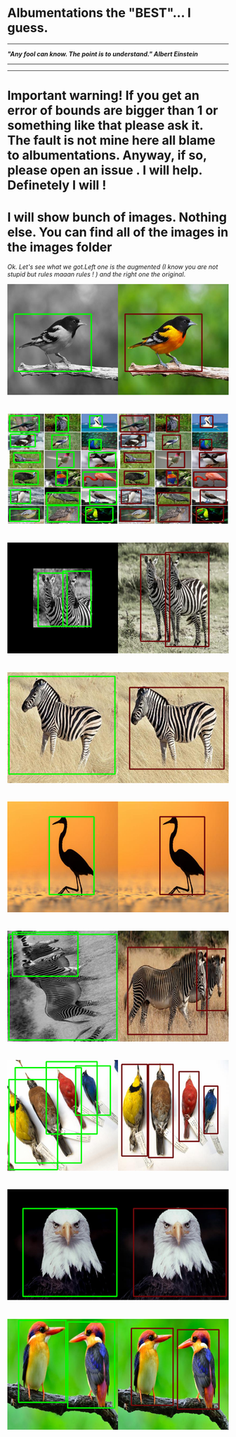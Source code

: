 # Albumentations the "BEST"... I guess.

***
**_"Any fool can know. The point is to understand." Albert Einstein_**
****
****
# Important warning! If you get an error of bounds are bigger than 1 or something like that please ask it. The fault is not mine here all blame to albumentations. Anyway, if so, please open an issue . I will help. Definetely I will ! 

#





# I will show bunch of images. Nothing else. You can find all of the images in the images folder

_Ok. Let's see what we got.Left one is the augmented (I know you are not stupid but rules maaan rules ! ) and the right one the original_. 

![Alb](https://github.com/abdullahbas/Data-Augmentation/blob/main/Albumentations/images/0.png?raw=true)
#
![Alb](https://github.com/abdullahbas/Data-Augmentation/blob/main/Albumentations/images/1.png?raw=true)
#
![Alb](https://github.com/abdullahbas/Data-Augmentation/blob/main/Albumentations/images/2.png?raw=true)
#
![Alb](https://github.com/abdullahbas/Data-Augmentation/blob/main/Albumentations/images/3.png?raw=true)
#
![Alb](https://github.com/abdullahbas/Data-Augmentation/blob/main/Albumentations/images/4.png?raw=true)
#
![Alb](https://github.com/abdullahbas/Data-Augmentation/blob/main/Albumentations/images/5.png?raw=true)
#
![Alb](https://github.com/abdullahbas/Data-Augmentation/blob/main/Albumentations/images/15.png?raw=true)
#
![Alb](https://github.com/abdullahbas/Data-Augmentation/blob/main/Albumentations/images/12.png?raw=true)
#
![Alb](https://github.com/abdullahbas/Data-Augmentation/blob/main/Albumentations/images/17.png?raw=true)












